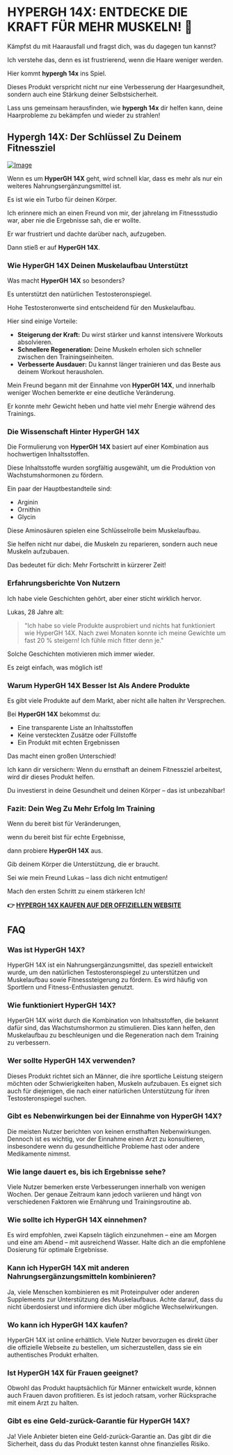 # HYPERGH 14X: ENTDECKE DIE KRAFT FÜR MEHR MUSKELN! 💪

Kämpfst du mit Haarausfall und fragst dich, was du dagegen tun kannst?  

Ich verstehe das, denn es ist frustrierend, wenn die Haare weniger werden.  

Hier kommt **hypergh 14x** ins Spiel.  

Dieses Produkt verspricht nicht nur eine Verbesserung der Haargesundheit, sondern auch eine Stärkung deiner Selbstsicherheit.  

Lass uns gemeinsam herausfinden, wie **hypergh 14x** dir helfen kann, deine Haarprobleme zu bekämpfen und wieder zu strahlen!

## Hypergh 14X: Der Schlüssel Zu Deinem Fitnessziel

[![Image](https://www2.sellhealth.com/111/hypergh14x_1_3.png)](https://gchaffi.com/mT8CmfuY)

Wenn es um **HyperGH 14X** geht, wird schnell klar, dass es mehr als nur ein weiteres Nahrungsergänzungsmittel ist. 

Es ist wie ein Turbo für deinen Körper.

Ich erinnere mich an einen Freund von mir, der jahrelang im Fitnessstudio war, aber nie die Ergebnisse sah, die er wollte. 

Er war frustriert und dachte darüber nach, aufzugeben. 

Dann stieß er auf **HyperGH 14X**.

### Wie HyperGH 14X Deinen Muskelaufbau Unterstützt

Was macht **HyperGH 14X** so besonders?

Es unterstützt den natürlichen Testosteronspiegel.

Hohe Testosteronwerte sind entscheidend für den Muskelaufbau.

Hier sind einige Vorteile:

- **Steigerung der Kraft:** Du wirst stärker und kannst intensivere Workouts absolvieren.
- **Schnellere Regeneration:** Deine Muskeln erholen sich schneller zwischen den Trainingseinheiten.
- **Verbesserte Ausdauer:** Du kannst länger trainieren und das Beste aus deinem Workout herausholen.

Mein Freund begann mit der Einnahme von **HyperGH 14X**, und innerhalb weniger Wochen bemerkte er eine deutliche Veränderung. 

Er konnte mehr Gewicht heben und hatte viel mehr Energie während des Trainings.

### Die Wissenschaft Hinter HyperGH 14X

Die Formulierung von **HyperGH 14X** basiert auf einer Kombination aus hochwertigen Inhaltsstoffen. 

Diese Inhaltsstoffe wurden sorgfältig ausgewählt, um die Produktion von Wachstumshormonen zu fördern. 

Ein paar der Hauptbestandteile sind:

- Arginin
- Ornithin
- Glycin

Diese Aminosäuren spielen eine Schlüsselrolle beim Muskelaufbau.

Sie helfen nicht nur dabei, die Muskeln zu reparieren, sondern auch neue Muskeln aufzubauen. 

Das bedeutet für dich: Mehr Fortschritt in kürzerer Zeit!

### Erfahrungsberichte Von Nutzern

Ich habe viele Geschichten gehört, aber einer sticht wirklich hervor. 

Lukas, 28 Jahre alt:

> "Ich habe so viele Produkte ausprobiert und nichts hat funktioniert wie HyperGH 14X. 
> Nach zwei Monaten konnte ich meine Gewichte um fast 20 % steigern! 
> Ich fühle mich fitter denn je."

Solche Geschichten motivieren mich immer wieder. 

Es zeigt einfach, was möglich ist!

### Warum HyperGH 14X Besser Ist Als Andere Produkte

Es gibt viele Produkte auf dem Markt, aber nicht alle halten ihr Versprechen. 

Bei **HyperGH 14X** bekommst du:

- Eine transparente Liste an Inhaltsstoffen
- Keine versteckten Zusätze oder Füllstoffe
- Ein Produkt mit echten Ergebnissen

Das macht einen großen Unterschied!

Ich kann dir versichern: Wenn du ernsthaft an deinem Fitnessziel arbeitest, wird dir dieses Produkt helfen.

Du investierst in deine Gesundheit und deinen Körper – das ist unbezahlbar!

### Fazit: Dein Weg Zu Mehr Erfolg Im Training

Wenn du bereit bist für Veränderungen,

wenn du bereit bist für echte Ergebnisse,

dann probiere **HyperGH 14X** aus.

Gib deinem Körper die Unterstützung, die er braucht.

Sei wie mein Freund Lukas – lass dich nicht entmutigen! 

Mach den ersten Schritt zu einem stärkeren Ich!



**👉 [HYPERGH 14X KAUFEN AUF DER OFFIZIELLEN WEBSITE](https://gchaffi.com/mT8CmfuY)**

## FAQ

### Was ist HyperGH 14X?

HyperGH 14X ist ein Nahrungsergänzungsmittel, das speziell entwickelt wurde, um den natürlichen Testosteronspiegel zu unterstützen und Muskelaufbau sowie Fitnesssteigerung zu fördern. Es wird häufig von Sportlern und Fitness-Enthusiasten genutzt.

### Wie funktioniert HyperGH 14X?

HyperGH 14X wirkt durch die Kombination von Inhaltsstoffen, die bekannt dafür sind, das Wachstumshormon zu stimulieren. Dies kann helfen, den Muskelaufbau zu beschleunigen und die Regeneration nach dem Training zu verbessern.

### Wer sollte HyperGH 14X verwenden?

Dieses Produkt richtet sich an Männer, die ihre sportliche Leistung steigern möchten oder Schwierigkeiten haben, Muskeln aufzubauen. Es eignet sich auch für diejenigen, die nach einer natürlichen Unterstützung für ihren Testosteronspiegel suchen.

### Gibt es Nebenwirkungen bei der Einnahme von HyperGH 14X?

Die meisten Nutzer berichten von keinen ernsthaften Nebenwirkungen. Dennoch ist es wichtig, vor der Einnahme einen Arzt zu konsultieren, insbesondere wenn du gesundheitliche Probleme hast oder andere Medikamente nimmst.

### Wie lange dauert es, bis ich Ergebnisse sehe?

Viele Nutzer bemerken erste Verbesserungen innerhalb von wenigen Wochen. Der genaue Zeitraum kann jedoch variieren und hängt von verschiedenen Faktoren wie Ernährung und Trainingsroutine ab.

### Wie sollte ich HyperGH 14X einnehmen?

Es wird empfohlen, zwei Kapseln täglich einzunehmen – eine am Morgen und eine am Abend – mit ausreichend Wasser. Halte dich an die empfohlene Dosierung für optimale Ergebnisse.

### Kann ich HyperGH 14X mit anderen Nahrungsergänzungsmitteln kombinieren?

Ja, viele Menschen kombinieren es mit Proteinpulver oder anderen Supplements zur Unterstützung des Muskelaufbaus. Achte darauf, dass du nicht überdosierst und informiere dich über mögliche Wechselwirkungen.

### Wo kann ich HyperGH 14X kaufen?

HyperGH 14X ist online erhältlich. Viele Nutzer bevorzugen es direkt über die offizielle Webseite zu bestellen, um sicherzustellen, dass sie ein authentisches Produkt erhalten.

### Ist HyperGH 14X für Frauen geeignet?

Obwohl das Produkt hauptsächlich für Männer entwickelt wurde, können auch Frauen davon profitieren. Es ist jedoch ratsam, vorher Rücksprache mit einem Arzt zu halten.

### Gibt es eine Geld-zurück-Garantie für HyperGH 14X?

Ja! Viele Anbieter bieten eine Geld-zurück-Garantie an. Das gibt dir die Sicherheit, dass du das Produkt testen kannst ohne finanzielles Risiko.